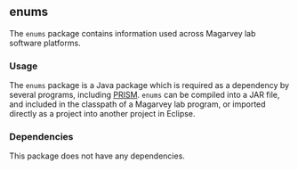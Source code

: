 ## enums

The `enums` package contains information used across Magarvey lab software platforms.

### Usage

The `enums` package is a Java package which is required as a dependency by several programs, including [PRISM](https://github.com/magarveylab/prism-releases). `enums` can be compiled into a JAR file, and included in the classpath of a Magarvey lab program, or imported directly as a project into another project in Eclipse. 

### Dependencies

This package does not have any dependencies. 